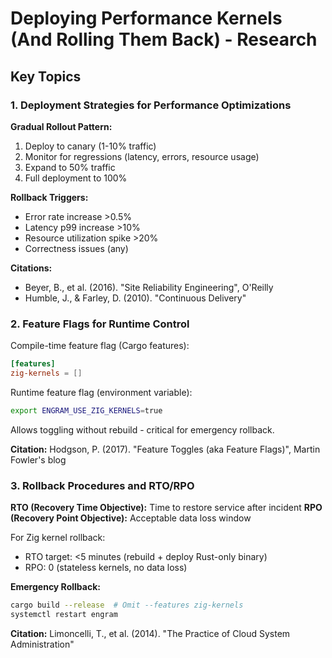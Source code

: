 # Deploying Performance Kernels (And Rolling Them Back) - Research

## Key Topics

### 1. Deployment Strategies for Performance Optimizations

**Gradual Rollout Pattern:**
1. Deploy to canary (1-10% traffic)
2. Monitor for regressions (latency, errors, resource usage)
3. Expand to 50% traffic
4. Full deployment to 100%

**Rollback Triggers:**
- Error rate increase >0.5%
- Latency p99 increase >10%
- Resource utilization spike >20%
- Correctness issues (any)

**Citations:**
- Beyer, B., et al. (2016). "Site Reliability Engineering", O'Reilly
- Humble, J., & Farley, D. (2010). "Continuous Delivery"

### 2. Feature Flags for Runtime Control

Compile-time feature flag (Cargo features):
```toml
[features]
zig-kernels = []
```

Runtime feature flag (environment variable):
```bash
export ENGRAM_USE_ZIG_KERNELS=true
```

Allows toggling without rebuild - critical for emergency rollback.

**Citation:** Hodgson, P. (2017). "Feature Toggles (aka Feature Flags)", Martin Fowler's blog

### 3. Rollback Procedures and RTO/RPO

**RTO (Recovery Time Objective):** Time to restore service after incident
**RPO (Recovery Point Objective):** Acceptable data loss window

For Zig kernel rollback:
- RTO target: <5 minutes (rebuild + deploy Rust-only binary)
- RPO: 0 (stateless kernels, no data loss)

**Emergency Rollback:**
```bash
cargo build --release  # Omit --features zig-kernels
systemctl restart engram
```

**Citation:** Limoncelli, T., et al. (2014). "The Practice of Cloud System Administration"
